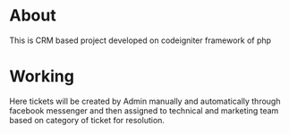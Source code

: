 # About
This is CRM based project developed on codeigniter framework of php

# Working
Here tickets will be created by Admin manually and automatically through facebook messenger and then assigned to technical and marketing team based on category of ticket for resolution.  